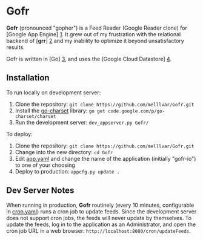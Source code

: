Gofr
==========

**Gofr** (pronounced "gopher") is a Feed Reader (Google Reader clone) for [Google App Engine] [1]. It grew out of my frustration with the relational backend of [**grr**] [2] and my inability to optimize it beyond unsatisfactory results. 

Gofr is written in [Go] [3], and uses the [Google Cloud Datastore] [4].

Installation
------------

To run locally on development server:

1. Clone the repository: `git clone https://github.com/melllvar/Gofr.git`
2. Install the [go-charset](https://code.google.com/p/go-charset/) library: `go get code.google.com/p/go-charset/charset`
3. Run the development server: `dev_appserver.py Gofr/`

To deploy:

1. Clone the repository: `git clone https://github.com/melllvar/Gofr.git`
2. Change into the new directory: `cd Gofr`
3. Edit [app.yaml](app.yaml) and change the name of the application (initially "gofr-io") to one of your choosing
4. Deploy to production: `appcfg.py update .`

Dev Server Notes
----------------

When running in production, **Gofr** routinely (every 10 minutes, configurable in [cron.yaml](cron.yaml)) runs a cron job to update feeds. Since the development server does not support cron jobs, the feeds will never update by themselves. To update the feeds, log in to the application as an Administrator, and open the cron job URL in a web browser: `http://localhost:8080/cron/updateFeeds`.

  [1]: https://developers.google.com/appengine/
  [2]: https://github.com/melllvar/grr/
  [3]: http://golang.org/
  [4]: https://developers.google.com/datastore/
  [5]: http://en.wikipedia.org/wiki/JavaScript
